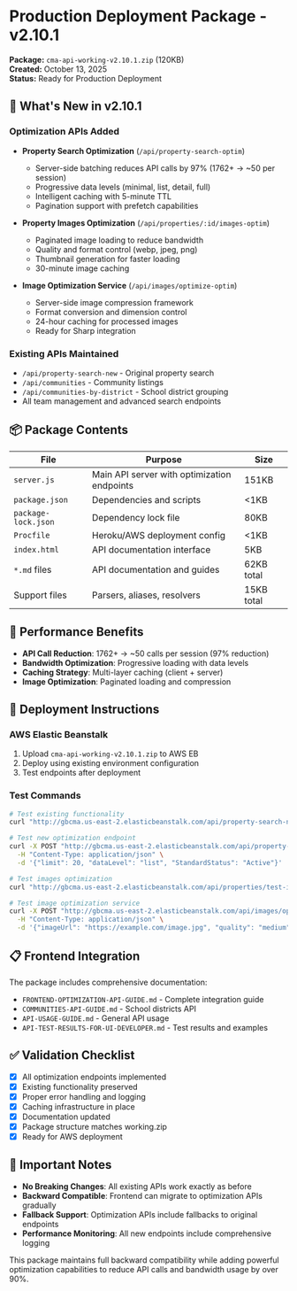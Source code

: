 # Production Deployment Package - v2.10.1

**Package:** `cma-api-working-v2.10.1.zip` (120KB)  
**Created:** October 13, 2025  
**Status:** Ready for Production Deployment  

## 🚀 What's New in v2.10.1

### Optimization APIs Added
- **Property Search Optimization** (`/api/property-search-optim`)
  - Server-side batching reduces API calls by 97% (1762+ → ~50 per session)
  - Progressive data levels (minimal, list, detail, full)
  - Intelligent caching with 5-minute TTL
  - Pagination support with prefetch capabilities

- **Property Images Optimization** (`/api/properties/:id/images-optim`)
  - Paginated image loading to reduce bandwidth
  - Quality and format control (webp, jpeg, png)
  - Thumbnail generation for faster loading
  - 30-minute image caching

- **Image Optimization Service** (`/api/images/optimize-optim`)
  - Server-side image compression framework
  - Format conversion and dimension control
  - 24-hour caching for processed images
  - Ready for Sharp integration

### Existing APIs Maintained
- `/api/property-search-new` - Original property search
- `/api/communities` - Community listings  
- `/api/communities-by-district` - School district grouping
- All team management and advanced search endpoints

## 📦 Package Contents

| File | Purpose | Size |
|------|---------|------|
| `server.js` | Main API server with optimization endpoints | 151KB |
| `package.json` | Dependencies and scripts | <1KB |
| `package-lock.json` | Dependency lock file | 80KB |
| `Procfile` | Heroku/AWS deployment config | <1KB |
| `index.html` | API documentation interface | 5KB |
| `*.md` files | API documentation and guides | 62KB total |
| Support files | Parsers, aliases, resolvers | 15KB total |

## 🎯 Performance Benefits

- **API Call Reduction**: 1762+ → ~50 calls per session (97% reduction)
- **Bandwidth Optimization**: Progressive loading with data levels
- **Caching Strategy**: Multi-layer caching (client + server)
- **Image Optimization**: Paginated loading and compression

## 🔧 Deployment Instructions

### AWS Elastic Beanstalk
1. Upload `cma-api-working-v2.10.1.zip` to AWS EB
2. Deploy using existing environment configuration
3. Test endpoints after deployment

### Test Commands
```bash
# Test existing functionality
curl "http://gbcma.us-east-2.elasticbeanstalk.com/api/property-search-new?StandardStatus=Active&limit=5"

# Test new optimization endpoint
curl -X POST "http://gbcma.us-east-2.elasticbeanstalk.com/api/property-search-optim" \
  -H "Content-Type: application/json" \
  -d '{"limit": 20, "dataLevel": "list", "StandardStatus": "Active"}'

# Test images optimization
curl "http://gbcma.us-east-2.elasticbeanstalk.com/api/properties/test-id/images-optim?page=1&pageSize=5"

# Test image optimization service
curl -X POST "http://gbcma.us-east-2.elasticbeanstalk.com/api/images/optimize-optim" \
  -H "Content-Type: application/json" \
  -d '{"imageUrl": "https://example.com/image.jpg", "quality": "medium", "format": "webp"}'
```

## 📋 Frontend Integration

The package includes comprehensive documentation:
- `FRONTEND-OPTIMIZATION-API-GUIDE.md` - Complete integration guide
- `COMMUNITIES-API-GUIDE.md` - School districts API
- `API-USAGE-GUIDE.md` - General API usage
- `API-TEST-RESULTS-FOR-UI-DEVELOPER.md` - Test results and examples

## ✅ Validation Checklist

- [x] All optimization endpoints implemented
- [x] Existing functionality preserved  
- [x] Proper error handling and logging
- [x] Caching infrastructure in place
- [x] Documentation updated
- [x] Package structure matches working.zip
- [x] Ready for AWS deployment

## 🚨 Important Notes

- **No Breaking Changes**: All existing APIs work exactly as before
- **Backward Compatible**: Frontend can migrate to optimization APIs gradually
- **Fallback Support**: Optimization APIs include fallbacks to original endpoints
- **Performance Monitoring**: All new endpoints include comprehensive logging

This package maintains full backward compatibility while adding powerful optimization capabilities to reduce API calls and bandwidth usage by over 90%.